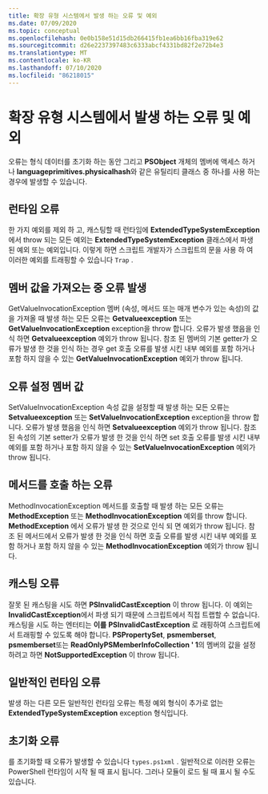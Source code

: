 ```yaml
---
title: 확장 유형 시스템에서 발생 하는 오류 및 예외
ms.date: 07/09/2020
ms.topic: conceptual
ms.openlocfilehash: 0e0b158e51d15db266415fb1ea6bb16fba319e62
ms.sourcegitcommit: d26e2237397483c6333abcf4331bd82f2e72b4e3
ms.translationtype: MT
ms.contentlocale: ko-KR
ms.lasthandoff: 07/10/2020
ms.locfileid: "86218015"
---
```

# <a name="errors-and-exceptions-in-the-extended-type-system"></a>확장 유형 시스템에서 발생 하는 오류 및 예외

오류는 형식 데이터를 초기화 하는 동안 그리고 **PSObject** 개체의 멤버에 액세스 하거나 **languageprimitives.physicalhash**와 같은 유틸리티 클래스 중 하나를 사용 하는 경우에 발생할 수 있습니다.

## <a name="runtime-errors"></a>런타임 오류

한 가지 예외를 제외 하 고, 캐스팅할 때 런타임에 **ExtendedTypeSystemException** 에서 throw 되는 모든 예외는 **ExtendedTypeSystemException** 클래스에서 파생 된 예외 또는 예외입니다. 이렇게 하면 스크립트 개발자가 스크립트의 문을 사용 하 여 이러한 예외를 트래핑할 수 있습니다 `Trap` .

## <a name="errors-getting-member-values"></a>멤버 값을 가져오는 중 오류 발생

GetValueInvocationException 멤버 (속성, 메서드 또는 매개 변수가 있는 속성)의 값을 가져올 때 발생 하는 모든 오류는 **Getvalueexception** 또는 **GetValueInvocationException** exception을 throw 합니다.
오류가 발생 했음을 인식 하면 **Getvalueexception** 예외가 throw 됩니다. 참조 된 멤버의 기본 getter가 오류가 발생 한 것을 인식 하는 경우 get 호출 오류를 발생 시킨 내부 예외를 포함 하거나 포함 하지 않을 수 있는 **GetValueInvocationException** 예외가 throw 됩니다.

## <a name="errors-setting-member-values"></a>오류 설정 멤버 값

SetValueInvocationException 속성 값을 설정할 때 발생 하는 모든 오류는 **Setvalueexception** 또는 **SetValueInvocationException** exception을 throw 합니다. 오류가 발생 했음을 인식 하면 **Setvalueexception** 예외가 throw 됩니다. 참조 된 속성의 기본 setter가 오류가 발생 한 것을 인식 하면 set 호출 오류를 발생 시킨 내부 예외를 포함 하거나 포함 하지 않을 수 있는 **SetValueInvocationException** 예외가 throw 됩니다.

## <a name="errors-invoking-a-method"></a>메서드를 호출 하는 오류

MethodInvocationException 메서드를 호출할 때 발생 하는 모든 오류는 **MethodException** 또는 **MethodInvocationException** 예외를 throw 합니다. **MethodException** 에서 오류가 발생 한 것으로 인식 되 면 예외가 throw 됩니다. 참조 된 메서드에서 오류가 발생 한 것을 인식 하면 호출 오류를 발생 시킨 내부 예외를 포함 하거나 포함 하지 않을 수 있는 **MethodInvocationException** 예외가 throw 됩니다.

## <a name="casting-errors"></a>캐스팅 오류

잘못 된 캐스팅을 시도 하면 **PSInvalidCastException** 이 throw 됩니다. 이 예외는 **InvalidCastException**에서 파생 되기 때문에 스크립트에서 직접 트랩할 수 없습니다. 캐스팅을 시도 하는 엔터티는 **이를** **PSInvalidCastException** 로 래핑하여 스크립트에서 트래핑할 수 있도록 해야 합니다. **PSPropertySet**, **psmemberset**, **psmemberset**또는 **ReadOnlyPSMemberInfoCollection ' 1**의 멤버의 값을 설정 하려고 하면 **NotSupportedException** 이 throw 됩니다.

## <a name="common-runtime-errors"></a>일반적인 런타임 오류

발생 하는 다른 모든 일반적인 런타임 오류는 특정 예외 형식이 추가로 없는 **ExtendedTypeSystemException** exception 형식입니다.

## <a name="initialization-errors"></a>초기화 오류

를 초기화할 때 오류가 발생할 수 있습니다 `types.ps1xml` . 일반적으로 이러한 오류는 PowerShell 런타임이 시작 될 때 표시 됩니다. 그러나 모듈이 로드 될 때 표시 될 수도 있습니다.
